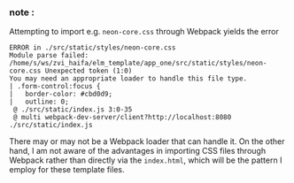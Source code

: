 

### note :

Attempting to import e.g. `neon-core.css` through Webpack yields the error

```
ERROR in ./src/static/styles/neon-core.css
Module parse failed: /home/s/ws/zvi_haifa/elm_template/app_one/src/static/styles/neon-core.css Unexpected token (1:0)
You may need an appropriate loader to handle this file type.
| .form-control:focus {
|   border-color: #cbd0d9;
|   outline: 0;
 @ ./src/static/index.js 3:0-35
 @ multi webpack-dev-server/client?http://localhost:8080 ./src/static/index.js

```


There may or may not be a Webpack loader that can handle it.  On the other hand, I am not aware of the advantages in importing CSS files through Webpack rather than directly via the `index.html`, which will be the pattern I employ for these template files.

